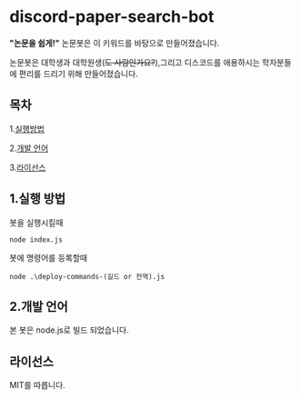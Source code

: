 # discord-paper-search-bot
**"논문을 쉽게!"**
논문봇은 이 키워드를 바탕으로 만들어졌습니다.

논문봇은 대학생과 대학원생(~~도 사람인가요?~~),그리고 디스코드를 애용하시는 학자분들에 편리를 드리기 위해 만들어졌습니다.
## 목차
1.[실행방법](#실행-방법)

2.[개발 언어](#개발-언어)

3.[라이선스](#라이선스)
## 1.실행 방법
봇을 실행시킬때
```
node index.js
```
봇에 명령어를 등록할때
```
node .\deploy-commands-(길드 or 전역).js
```
## 2.개발 언어
본 봇은 node.js로 빌드 되었습니다.
## 라이선스
MIT를 따릅니다.
